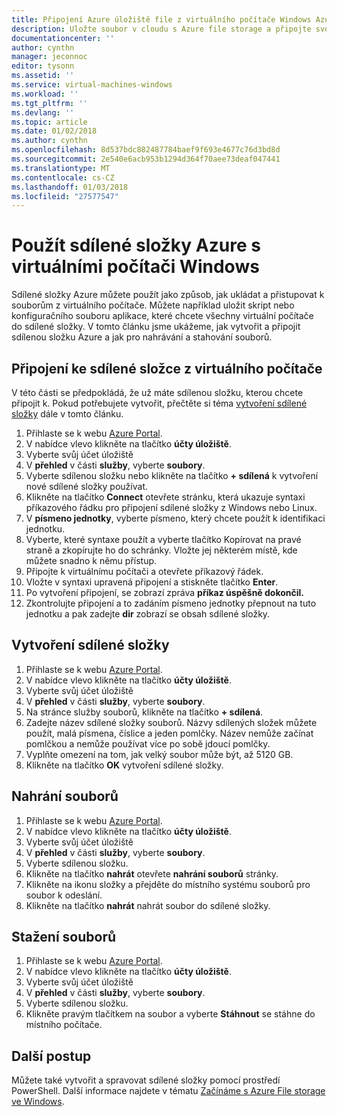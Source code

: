 ```yaml
---
title: Připojení Azure úložiště file z virtuálního počítače Windows Azure | Microsoft Docs
description: Uložte soubor v cloudu s Azure file storage a připojte svou cloudovou sdílenou z Azure virtuálního počítače (VM).
documentationcenter: ''
author: cynthn
manager: jeconnoc
editor: tysonn
ms.assetid: ''
ms.service: virtual-machines-windows
ms.workload: ''
ms.tgt_pltfrm: ''
ms.devlang: ''
ms.topic: article
ms.date: 01/02/2018
ms.author: cynthn
ms.openlocfilehash: 8d537bdc882487784baef9f693e4677c76d3bd8d
ms.sourcegitcommit: 2e540e6acb953b1294d364f70aee73deaf047441
ms.translationtype: MT
ms.contentlocale: cs-CZ
ms.lasthandoff: 01/03/2018
ms.locfileid: "27577547"
---
```

# <a name="use-azure-file-shares-with-windows-vms"></a>Použít sdílené složky Azure s virtuálními počítači Windows 

Sdílené složky Azure můžete použít jako způsob, jak ukládat a přistupovat k souborům z virtuálního počítače. Můžete například uložit skript nebo konfiguračního souboru aplikace, které chcete všechny virtuální počítače do sdílené složky. V tomto článku jsme ukážeme, jak vytvořit a připojit sdílenou složku Azure a jak pro nahrávání a stahování souborů.

## <a name="connect-to-a-file-share-from-a-vm"></a>Připojení ke sdílené složce z virtuálního počítače

V této části se předpokládá, že už máte sdílenou složku, kterou chcete připojit k. Pokud potřebujete vytvořit, přečtěte si téma [vytvoření sdílené složky](#create-a-file-share) dále v tomto článku.

1. Přihlaste se k webu [Azure Portal](https://portal.azure.com).
2. V nabídce vlevo klikněte na tlačítko **účty úložiště**.
3. Vyberte svůj účet úložiště
4. V **přehled** v části **služby**, vyberte **soubory**.
5. Vyberte sdílenou složku nebo klikněte na tlačítko **+ sdílená** k vytvoření nové sdílené složky používat.
6. Klikněte na tlačítko **Connect** otevřete stránku, která ukazuje syntaxi příkazového řádku pro připojení sdílené složky z Windows nebo Linux.
7. V **písmeno jednotky**, vyberte písmeno, který chcete použít k identifikaci jednotku.
8. Vyberte, které syntaxe použít a vyberte tlačítko Kopírovat na pravé straně a zkopírujte ho do schránky. Vložte jej některém místě, kde můžete snadno k němu přístup. 
8. Připojte k virtuálnímu počítači a otevřete příkazový řádek.
9. Vložte v syntaxi upravená připojení a stiskněte tlačítko **Enter**.
10. Po vytvoření připojení, se zobrazí zpráva **příkaz úspěšně dokončil.**
11. Zkontrolujte připojení a to zadáním písmeno jednotky přepnout na tuto jednotku a pak zadejte **dir** zobrazí se obsah sdílené složky.



## <a name="create-a-file-share"></a>Vytvoření sdílené složky 
1. Přihlaste se k webu [Azure Portal](https://portal.azure.com).
2. V nabídce vlevo klikněte na tlačítko **účty úložiště**.
3. Vyberte svůj účet úložiště
4. V **přehled** v části **služby**, vyberte **soubory**.
5. Na stránce služby souborů, klikněte na tlačítko **+ sdílená**.
6. Zadejte název sdílené složky souborů. Názvy sdílených složek můžete použít, malá písmena, číslice a jeden pomlčky. Název nemůže začínat pomlčkou a nemůže používat více po sobě jdoucí pomlčky. 
7. Vyplňte omezení na tom, jak velký soubor může být, až 5120 GB.
8. Klikněte na tlačítko **OK** vytvoření sdílené složky.
   
## <a name="upload-files"></a>Nahrání souborů
1. Přihlaste se k webu [Azure Portal](https://portal.azure.com).
2. V nabídce vlevo klikněte na tlačítko **účty úložiště**.
3. Vyberte svůj účet úložiště
4. V **přehled** v části **služby**, vyberte **soubory**.
5. Vyberte sdílenou složku.
6. Klikněte na tlačítko **nahrát** otevřete **nahrání souborů** stránky.
7. Klikněte na ikonu složky a přejděte do místního systému souborů pro soubor k odeslání.   
8. Klikněte na tlačítko **nahrát** nahrát soubor do sdílené složky.

## <a name="download-files"></a>Stažení souborů
1. Přihlaste se k webu [Azure Portal](https://portal.azure.com).
2. V nabídce vlevo klikněte na tlačítko **účty úložiště**.
3. Vyberte svůj účet úložiště
4. V **přehled** v části **služby**, vyberte **soubory**.
5. Vyberte sdílenou složku.
6. Klikněte pravým tlačítkem na soubor a vyberte **Stáhnout** se stáhne do místního počítače.
   

## <a name="next-steps"></a>Další postup

Můžete také vytvořit a spravovat sdílené složky pomocí prostředí PowerShell. Další informace najdete v tématu [Začínáme s Azure File storage ve Windows](../../storage/files/storage-dotnet-how-to-use-files.md).
